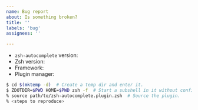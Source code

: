 ```yaml
---
name: Bug report
about: Is something broken?
title: ''
labels: 'bug'
assignees: ''

---
```


* `zsh-autocomplete` version: <!-- `git rev-parse HEAD` -->
* Zsh version: <!-- `print $ZSH_PATCHLEVEL` -->
* Framework: <!-- Oh My Zsh, Prezto, Zimfw... or just "none" -->
* Plugin manager: <!-- Znap, Zinit, Antigen... or just "none" -->

<!-- Please use the following template to put together a minimal test case with which I can
reproduce the bug. If I cannot reproduce the bug, then I cannot fix it! -->
```zsh
$ cd $(mktemp -d)  # Create a temp dir and enter it.
$ ZDOTDIR=$PWD HOME=$PWD zsh -f  # Start a subshell in it without config files.
% source path/to/zsh-autocomplete.plugin.zsh  # Source the plugin.
% <steps to reproduce>
```
